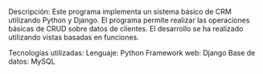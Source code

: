 Descripción:
Este programa implementa un sistema básico de CRM utilizando Python y Django. 
El programa permite realizar las operaciones básicas de CRUD sobre datos de clientes. 
El desarrollo se ha realizado utilizando vistas basadas en funciones.

Tecnologías utilizadas:
Lenguaje: Python
Framework web: Django
Base de datos: MySQL
